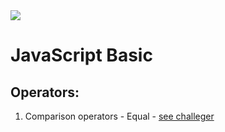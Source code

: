 <img src="https://i.pinimg.com/564x/1b/a6/25/1ba62506d8700f0e7de7d1dd89403b74.jpg" src="Imagem de um avião no ceú. Na imagem também contém algumas palmeiras." />

# JavaScript Basic

## Operators: 

1. Comparison operators - Equal - [see challeger](https://github.com/Ericodesenvolvedor/jsChalleger/blob/master/js-basic/operators/equal.js)
